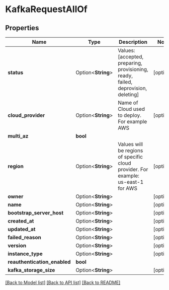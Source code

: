 # KafkaRequestAllOf

## Properties

Name | Type | Description | Notes
------------ | ------------- | ------------- | -------------
**status** | Option<**String**> | Values: [accepted, preparing, provisioning, ready, failed, deprovision, deleting]  | [optional]
**cloud_provider** | Option<**String**> | Name of Cloud used to deploy. For example AWS | [optional]
**multi_az** | **bool** |  | 
**region** | Option<**String**> | Values will be regions of specific cloud provider. For example: us-east-1 for AWS | [optional]
**owner** | Option<**String**> |  | [optional]
**name** | Option<**String**> |  | [optional]
**bootstrap_server_host** | Option<**String**> |  | [optional]
**created_at** | Option<**String**> |  | [optional]
**updated_at** | Option<**String**> |  | [optional]
**failed_reason** | Option<**String**> |  | [optional]
**version** | Option<**String**> |  | [optional]
**instance_type** | Option<**String**> |  | [optional]
**reauthentication_enabled** | **bool** |  | 
**kafka_storage_size** | Option<**String**> |  | [optional]

[[Back to Model list]](../README.md#documentation-for-models) [[Back to API list]](../README.md#documentation-for-api-endpoints) [[Back to README]](../README.md)


